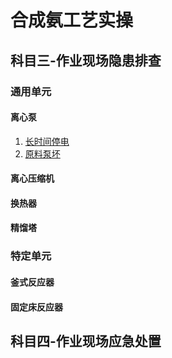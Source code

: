 # 合成氨工艺实操

## 科目三-作业现场隐患排查

### 通用单元

#### 离心泵

1. [长时间停电](./Hands-on-1.md#长时间停电)
2. [原料泵坏](./Hands-on-1.md#原料泵坏)

#### 离心压缩机

#### 换热器

#### 精馏塔

### 特定单元

#### 釜式反应器

#### 固定床反应器

## 科目四-作业现场应急处置
